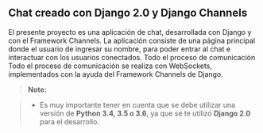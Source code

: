 ## Chat creado con Django 2.0 y Django Channels ##

El presente proyecto es una aplicación de chat, desarrollada con Django y 
con el Framework Channels. La aplicación consiste de una página principal 
donde el usuario de ingresar su nombre, para poder entrar al chat e interactuar 
con los usuarios conectados. Todo el proceso de comunicación Todo el proceso de comunicación 
se realiza con WebSockets, implementados con la ayuda del Framework Channels de Django.


> **Note:**

> - Es muy importante tener en cuenta que se debe utilizar una versión de **Python 3.4, 3.5 o 3.6**, ya que se te utilizó **Django 2.0** para el desarrollo.
